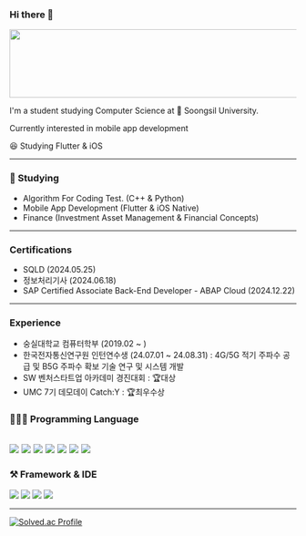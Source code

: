 ### Hi there 👋

<a href="https://www.gitanimals.org/en_US?utm_medium=image&utm_source=dlwnsgurz&utm_content=line">
  <img
    src="https://render.gitanimals.org/lines/dlwnsgurz"
    width="600"
    height="120"
  />
</a>
  
I'm a student studying Computer Science at 🚋 Soongsil University.

Currently interested in mobile app development

😆 Studying Flutter & iOS

---

### 📙 Studying
-  Algorithm For Coding Test. (C++ & Python)
-  Mobile App Development (Flutter & iOS Native)
-  Finance (Investment Asset Management & Financial Concepts)
---

### Certifications
- SQLD (2024.05.25)
- 정보처리기사 (2024.06.18)
- SAP Certified Associate Back-End Developer - ABAP Cloud (2024.12.22)

--- 
### Experience 
- 숭실대학교 컴퓨터학부 (2019.02 ~ ) 
- 한국전자통신연구원 인턴연수생 (24.07.01 ~ 24.08.31) : 4G/5G 적기 주파수 공급 및 B5G 주파수 확보 기술 연구 및 시스템 개발
- SW 벤처스타트업 아카데미 경진대회 : 🏆대상
- UMC 7기 데모데이 Catch:Y : 🏆최우수상 

### 👨🏻‍💻 Programming Language
<a href="https://www.swift.org/" target="_blank"><img src="https://img.shields.io/badge/Swift-F05138?style=flat&logo=Swift&logoColor=orange"/></a>
<a href="" target="_blank"><img src="https://img.shields.io/badge/Dart-2bb0ed?style=flat&logo=Dart&logoColor=blue"/></a>
<a href="" target="_blank"><img src="https://img.shields.io/badge/C-A8B9CC?style=flat&logo=C&logoColor=blue"/></a>
<a href="" target="_blank"><img src="https://img.shields.io/badge/C++-00599C?style=flat&logo=C++&logoColor=blue"/></a> 
<a href="" target="_blank"><img src="https://img.shields.io/badge/java-007396?style=flat&logo=OpenJDK&logoColor=white"></a>
<img src="https://img.shields.io/badge/JavaScript-F7DF1E?style=flat&logo=JavaScript&logoColor=white">
<img src="https://img.shields.io/badge/Python-3776AB?style=flat&logo=Python&logoColor=white">
---


### ⚒ Framework & IDE
<a href="" target="_blank"><img src="https://img.shields.io/badge/SwiftUI-147EFB?style=flat&logo=Swift&logoColor=black"/></a>
<a href="" target="_blank"><img src="https://img.shields.io/badge/Xcode-000000?style=flat&logo=Xcode&logoColor=147EFB"/></a>
<a href="" target="_blank"><img src="https://img.shields.io/badge/UIkit-2396F3?style=flat&logo=UIKit&logoColor=white"/></a>
<a href="" target="_blank"><img src="https://img.shields.io/badge/Flutter-FFFFFF?style=flat&logo=Flutter&logoColor=41d0fd"/></a>





---
[![Solved.ac Profile](http://mazassumnida.wtf/api/v2/generate_badge?boj=dlwnsgurzzz)](https://solved.ac/dlwnsgurzzz/) 
